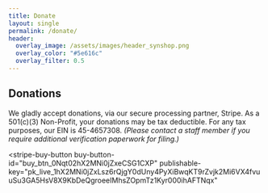 ```yaml
---
title: Donate
layout: single
permalink: /donate/
header:
  overlay_image: /assets/images/header_synshop.png
  overlay_color: "#5e616c"
  overlay_filter: 0.5
---
```


## Donations

We gladly accept donations, via our secure processing partner, Stripe. As a 501(c)(3) Non-Profit, your donations may be tax deductible. For any tax purposes, our EIN is 45-4657308. _(Please contact a staff member if you require additional verification paperwork for filing.)_

<script async
  src="https://js.stripe.com/v3/buy-button.js">
</script>

<stripe-buy-button
  buy-button-id="buy_btn_0Nqt02hX2MNi0jZxeCSG1CXP"
  publishable-key="pk_live_1hX2MNi0jZxLsz6rQjgY0dUny4PyXiBwqKT9rZvjk2Mi6VX4fvuuSu3GA5HsV8X9KbDeQgroeeIMhsZOpmTz1Kyr000ihAFTNqx"
>
</stripe-buy-button>